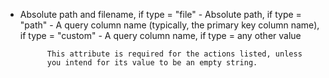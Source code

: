 - Absolute path and filename, if type = "file"
            - Absolute path, if type = "path"
            - A query column name (typically, the primary key column
                name), if type = "custom"
            - A query column name, if type = any other value

            This attribute is required for the actions listed, unless
            you intend for its value to be an empty string.